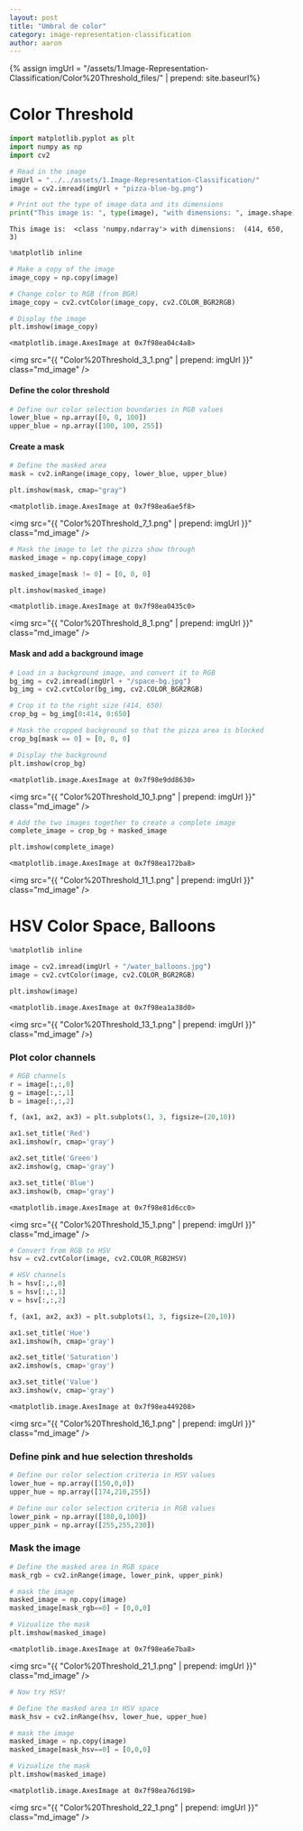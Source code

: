 ```yaml
---
layout: post
title: "Umbral de color"
category: image-representation-classification
author: aaron
---
```

{% assign imgUrl = "/assets/1.Image-Representation-Classification/Color%20Threshold_files/" | prepend: site.baseurl%}

# Color Threshold

```python
import matplotlib.pyplot as plt
import numpy as np
import cv2
```


```python
# Read in the image
imgUrl = "../../assets/1.Image-Representation-Classification/"
image = cv2.imread(imgUrl + "pizza-blue-bg.png")

# Print out the type of image data and its dimensions
print("This image is: ", type(image), "with dimensions: ", image.shape)
```

    This image is:  <class 'numpy.ndarray'> with dimensions:  (414, 650, 3)



```python
%matplotlib inline

# Make a copy of the image
image_copy = np.copy(image)

# Change color to RGB (from BGR)
image_copy = cv2.cvtColor(image_copy, cv2.COLOR_BGR2RGB)

# Display the image
plt.imshow(image_copy)
```




    <matplotlib.image.AxesImage at 0x7f98ea04c4a8>



<img src="{{ "Color%20Threshold_3_1.png" | prepend: imgUrl }}" class="md_image" />


#### Define the color threshold


```python
# Define our color selection boundaries in RGB values
lower_blue = np.array([0, 0, 100])
upper_blue = np.array([100, 100, 255])
```

#### Create a mask


```python
# Define the masked area
mask = cv2.inRange(image_copy, lower_blue, upper_blue)

plt.imshow(mask, cmap="gray")
```




    <matplotlib.image.AxesImage at 0x7f98ea6ae5f8>



<img src="{{ "Color%20Threshold_7_1.png" | prepend: imgUrl }}" class="md_image" />



```python
# Mask the image to let the pizza show through
masked_image = np.copy(image_copy)

masked_image[mask != 0] = [0, 0, 0]

plt.imshow(masked_image)
```




    <matplotlib.image.AxesImage at 0x7f98ea0435c0>



<img src="{{ "Color%20Threshold_8_1.png" | prepend: imgUrl }}" class="md_image" />


#### Mask and add a background image


```python
# Load in a background image, and convert it to RGB
bg_img = cv2.imread(imgUrl + "/space-bg.jpg")
bg_img = cv2.cvtColor(bg_img, cv2.COLOR_BGR2RGB)

# Crop it to the right size (414, 650)
crop_bg = bg_img[0:414, 0:650]

# Mask the cropped background so that the pizza area is blocked
crop_bg[mask == 0] = [0, 0, 0]

# Display the background
plt.imshow(crop_bg)
```




    <matplotlib.image.AxesImage at 0x7f98e9dd8630>



<img src="{{ "Color%20Threshold_10_1.png" | prepend: imgUrl }}" class="md_image" />



```python
# Add the two images together to create a complete image
complete_image = crop_bg + masked_image

plt.imshow(complete_image)
```




    <matplotlib.image.AxesImage at 0x7f98ea172ba8>



<img src="{{ "Color%20Threshold_11_1.png" | prepend: imgUrl }}" class="md_image" />


# HSV Color Space, Balloons


```python
%matplotlib inline

image = cv2.imread(imgUrl + "/water_balloons.jpg")
image = cv2.cvtColor(image, cv2.COLOR_BGR2RGB)

plt.imshow(image)
```




    <matplotlib.image.AxesImage at 0x7f98ea1a38d0>



<img src="{{ "Color%20Threshold_13_1.png" | prepend: imgUrl }}" class="md_image" />)


### Plot color channels


```python
# RGB channels
r = image[:,:,0]
g = image[:,:,1]
b = image[:,:,2]

f, (ax1, ax2, ax3) = plt.subplots(1, 3, figsize=(20,10))

ax1.set_title('Red')
ax1.imshow(r, cmap='gray')

ax2.set_title('Green')
ax2.imshow(g, cmap='gray')

ax3.set_title('Blue')
ax3.imshow(b, cmap='gray')
```




    <matplotlib.image.AxesImage at 0x7f98e81d6cc0>



<img src="{{ "Color%20Threshold_15_1.png" | prepend: imgUrl }}" class="md_image" />



```python
# Convert from RGB to HSV
hsv = cv2.cvtColor(image, cv2.COLOR_RGB2HSV)

# HSV channels
h = hsv[:,:,0]
s = hsv[:,:,1]
v = hsv[:,:,2]

f, (ax1, ax2, ax3) = plt.subplots(1, 3, figsize=(20,10))

ax1.set_title('Hue')
ax1.imshow(h, cmap='gray')

ax2.set_title('Saturation')
ax2.imshow(s, cmap='gray')

ax3.set_title('Value')
ax3.imshow(v, cmap='gray')
```




    <matplotlib.image.AxesImage at 0x7f98ea449208>


<img src="{{ "Color%20Threshold_16_1.png" | prepend: imgUrl }}" class="md_image" />


### Define pink and hue selection thresholds


```python
# Define our color selection criteria in HSV values
lower_hue = np.array([150,0,0]) 
upper_hue = np.array([174,210,255])
```


```python
# Define our color selection criteria in RGB values
lower_pink = np.array([180,0,100]) 
upper_pink = np.array([255,255,230])
```

### Mask the image


```python
# Define the masked area in RGB space
mask_rgb = cv2.inRange(image, lower_pink, upper_pink)

# mask the image
masked_image = np.copy(image)
masked_image[mask_rgb==0] = [0,0,0]

# Vizualize the mask
plt.imshow(masked_image)
```




    <matplotlib.image.AxesImage at 0x7f98ea6e7ba8>



<img src="{{ "Color%20Threshold_21_1.png" | prepend: imgUrl }}" class="md_image" />



```python
# Now try HSV!

# Define the masked area in HSV space
mask_hsv = cv2.inRange(hsv, lower_hue, upper_hue)

# mask the image
masked_image = np.copy(image)
masked_image[mask_hsv==0] = [0,0,0]

# Vizualize the mask
plt.imshow(masked_image)
```




    <matplotlib.image.AxesImage at 0x7f98ea76d198>



<img src="{{ "Color%20Threshold_22_1.png" | prepend: imgUrl }}" class="md_image" />
